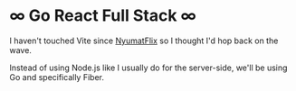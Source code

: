 # ∞ Go React Full Stack ∞ 

I haven't touched Vite since [NyumatFlix](https://github.com/Nyumat/NyumatFlix) so I thought I'd hop back on the wave. 

Instead of using Node.js like I usually do for the server-side, we'll be using Go and specifically Fiber.

<!-- 
## Some Specs
- Go
- Fiber
- Vite
- Mantine
- TypeScript -->

